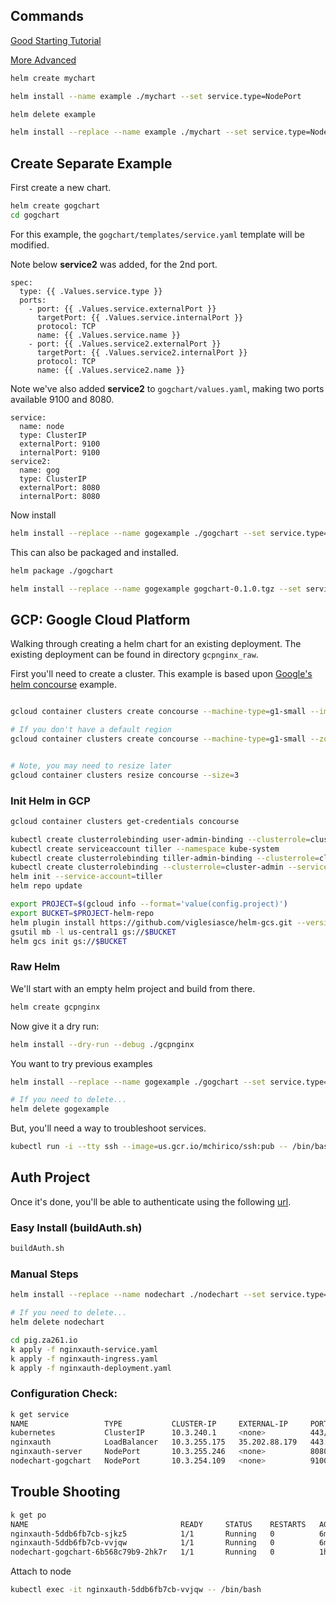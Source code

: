 ## Commands

[Good Starting Tutorial](https://docs.bitnami.com/kubernetes/how-to/create-your-first-helm-chart/)

[More Advanced](https://docs.helm.sh/chart_template_guide/#the-chart-template-developer-s-guide)


```bash
helm create mychart
```

```bash
helm install --name example ./mychart --set service.type=NodePort
```

```bash
helm delete example
```




```bash
helm install --replace --name example ./mychart --set service.type=NodePort
```

## Create Separate Example

First create a new chart.

```bash
helm create gogchart
cd gogchart
```



For this example, the `gogchart/templates/service.yaml` template will be modified.

Note below **service2** was added, for the 2nd port.

```text
spec:
  type: {{ .Values.service.type }}
  ports:
    - port: {{ .Values.service.externalPort }}
      targetPort: {{ .Values.service.internalPort }}
      protocol: TCP
      name: {{ .Values.service.name }}
    - port: {{ .Values.service2.externalPort }}
      targetPort: {{ .Values.service2.internalPort }}
      protocol: TCP
      name: {{ .Values.service2.name }}
```


Note we've also added **service2** to `gogchart/values.yaml`, making two ports available 9100 and 8080.

```text
service:
  name: node
  type: ClusterIP
  externalPort: 9100
  internalPort: 9100
service2:
  name: gog
  type: ClusterIP
  externalPort: 8080
  internalPort: 8080

```


Now install 


```bash
helm install --replace --name gogexample ./gogchart --set service.type=NodePort
```


This can also be packaged and installed.

```bash
helm package ./gogchart

helm install --replace --name gogexample gogchart-0.1.0.tgz --set service.type=NodePort


```

## GCP:  Google Cloud Platform

Walking through creating a helm chart for an existing deployment.
The existing deployment can be found in directory `gcpnginx_raw`.


First you'll need to create a cluster.  This example is based
upon [Google's helm concourse](https://cloud.google.com/solutions/continuous-integration-helm-concourse) example.

```bash

gcloud container clusters create concourse --machine-type=g1-small --image-type ubuntu --num-nodes=2  --scopes cloud-source-repos-ro,storage-full

# If you don't have a default region
gcloud container clusters create concourse --machine-type=g1-small --zone us-central1-c --image-type ubuntu  --scopes cloud-source-repos-ro,storage-full


# Note, you may need to resize later
gcloud container clusters resize concourse --size=3 

```

### Init Helm in GCP

```bash
gcloud container clusters get-credentials concourse

kubectl create clusterrolebinding user-admin-binding --clusterrole=cluster-admin --user=$(gcloud config get-value account)
kubectl create serviceaccount tiller --namespace kube-system
kubectl create clusterrolebinding tiller-admin-binding --clusterrole=cluster-admin --serviceaccount=kube-system:tiller
kubectl create clusterrolebinding --clusterrole=cluster-admin --serviceaccount=default:default concourse-admin
helm init --service-account=tiller
helm repo update

export PROJECT=$(gcloud info --format='value(config.project)')
export BUCKET=$PROJECT-helm-repo
helm plugin install https://github.com/viglesiasce/helm-gcs.git --version v0.1.1
gsutil mb -l us-central1 gs://$BUCKET
helm gcs init gs://$BUCKET


```

### Raw Helm

We'll start with an empty helm project and build from there.

```bash
helm create gcpnginx

```

Now give it a dry run:

```bash
helm install --dry-run --debug ./gcpnginx
```


You want to try previous examples

```bash
helm install --replace --name gogexample ./gogchart --set service.type=NodePort

# If you need to delete...
helm delete gogexample

```


But, you'll need a way to troubleshoot services.


```bash
kubectl run -i --tty ssh --image=us.gcr.io/mchirico/ssh:pub -- /bin/bash
```

## Auth Project

Once it's done, you'll be able to authenticate using
the following [url](https://bit.ly/2sMoemb).

### Easy Install (buildAuth.sh)
```bash
buildAuth.sh
```

### Manual Steps


```bash
helm install --replace --name nodechart ./nodechart --set service.type=NodePort

# If you need to delete...
helm delete nodechart

```

```bash
cd pig.za261.io
k apply -f nginxauth-service.yaml
k apply -f nginxauth-ingress.yaml
k apply -f nginxauth-deployment.yaml

```

### Configuration Check:

```bash
k get service
NAME                 TYPE           CLUSTER-IP     EXTERNAL-IP     PORT(S)                         AGE
kubernetes           ClusterIP      10.3.240.1     <none>          443/TCP                         4h
nginxauth            LoadBalancer   10.3.255.175   35.202.88.179   443:31614/TCP,9100:32446/TCP    16m
nginxauth-server     NodePort       10.3.255.246   <none>          8080:31116/TCP                  47m
nodechart-gogchart   NodePort       10.3.254.109   <none>          9100:31950/TCP,4591:31355/TCP   1h

```

## Trouble Shooting

```bash
k get po
NAME                                  READY     STATUS    RESTARTS   AGE
nginxauth-5ddb6fb7cb-sjkz5            1/1       Running   0          6m
nginxauth-5ddb6fb7cb-vvjqw            1/1       Running   0          6m
nodechart-gogchart-6b568c79b9-2hk7r   1/1       Running   0          1h

```

Attach to node

```bash
kubectl exec -it nginxauth-5ddb6fb7cb-vvjqw -- /bin/bash

```